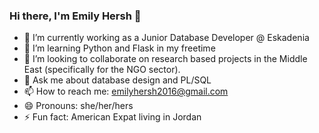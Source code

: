 ### Hi there, I'm Emily Hersh 👋


- 🔭 I’m currently working as a Junior Database Developer @ Eskadenia 
- 🌱 I’m learning Python and Flask in my freetime
- 👯 I’m looking to collaborate on research based projects in the Middle East (specifically for the NGO sector). 
- 💬 Ask me about database design and PL/SQL
- 📫 How to reach me: emilyhersh2016@gmail.com
- 😄 Pronouns: she/her/hers
- ⚡ Fun fact: American Expat living in Jordan 

